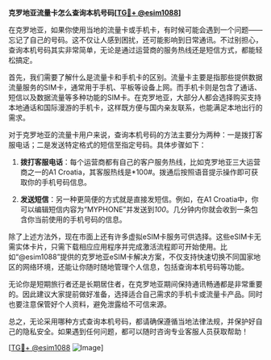 **克罗地亚流量卡怎么查询本机号码[[TG💪+ @esim1088](https://t.me/s/esim1088)]**

在克罗地亚，如果你使用当地的流量卡或手机卡，有时候可能会遇到一个问题——忘记了自己的号码。这不仅让人感到困扰，还可能影响到日常通讯。不过别担心，查询本机号码其实非常简单，无论是通过运营商的服务热线还是短信方式，都能轻松搞定。

首先，我们需要了解什么是流量卡和手机卡的区别。流量卡主要是指那些提供数据流量服务的SIM卡，通常用于手机、平板等设备上网。而手机卡则是包含了通话、短信以及数据流量等多种功能的SIM卡。在克罗地亚，大部分人都会选择购买支持本地通话和国际漫游的手机卡，这样既方便与国内亲友联系，也能满足本地出行的需求。

对于克罗地亚的流量卡用户来说，查询本机号码的方法主要分为两种：一是拨打客服电话；二是发送特定格式的短信至指定号码。具体步骤如下：

1. **拨打客服电话**：每个运营商都有自己的客户服务热线，比如克罗地亚三大运营商之一的A1 Croatia，其客服热线是*100#。拨通后按照语音提示操作即可获取你的手机号码信息。
   
2. **发送短信**：另一种更简便的方式就是直接发短信。例如，在A1 Croatia中，你可以编辑短信内容为“MYPHONE”并发送到*100*。几分钟内你就会收到一条包含你当前使用的手机号码的信息。

除了上述方法外，现在市面上还有许多虚拟eSIM卡服务可供选择。这些eSIM卡无需实体卡片，只需下载相应应用程序并完成激活流程即可开始使用。比如“@esim1088”提供的克罗地亚eSIM卡解决方案，不仅支持快速切换不同国家地区的网络环境，还能让你随时随地管理个人信息，包括查询本机号码等功能。

无论你是短期旅行者还是长期居住者，在克罗地亚期间保持通讯畅通都是非常重要的。因此建议大家提前做好准备，选择适合自己需求的手机卡或流量卡产品。同时也要注意保管好个人资料，避免泄露给不可信来源。

总之，无论采用哪种方式查询本机号码，都请确保遵循当地法律法规，并保护好自己的隐私安全。如果遇到任何问题，都可以随时咨询专业客服人员获取帮助！

[[TG💪+ @esim1088](https://t.me/s/esim1088) ![Image](https://i.postimg.cc/4NQfJmqS/Snipaste-2025-05-13-00-14-12.png)]